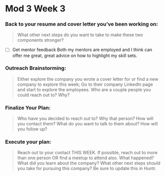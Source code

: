 # Mod 3 Week 3

### Back to your resume and cover letter you’ve been working on:
> What other next steps do you want to take to make these two components stronger?

- [ ] Get mentor feedback
Both my mentors are employed and I think can offer me great, great advice on how to highlight my skill sets.

### Outreach Brainstorming:
> Either explore the company you wrote a cover letter for or find a new company to explore this week; Go to their company LinkedIn page and start to explore the employees. Who are a couple people you could reach out to? Why?



### Finalize Your Plan:
> Who have you decided to reach out to? Why that person? How will you contact them? What do you want to talk to them about? How will you follow up?


### Execute your plan:
> Reach out to your contact THIS WEEK. If possible, reach out to more than one person OR find a meetup to attend also. What happened? What did you learn about the company? What other next steps should you take for pursuing this company? Be sure to update this in Huntr.
